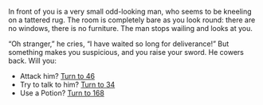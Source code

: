 In front of you is a very small odd-looking
man, who seems to be kneeling on a tattered
rug. The room is completely bare as you look
round: there are no windows, there is no
furniture. The man stops wailing and looks at
you.

“Oh stranger,” he cries, “I have waited so
long for deliverance!” But something makes
you suspicious, and you raise your sword. He
cowers back. Will you:

- Attack him? [Turn to 46](46)
- Try to talk to him? [Turn to 34](45)
- Use a Potion? [Turn to 168](168)
